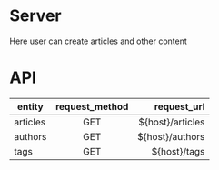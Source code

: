 # Server

Here user can create articles and other content

# API

| entity        | request_method | request_url      |
| ------------- |:--------------:| ----------------:|
| articles      | GET            | ${host}/articles |
| authors       | GET            | ${host}/authors  |
| tags          | GET            | ${host}/tags     |
